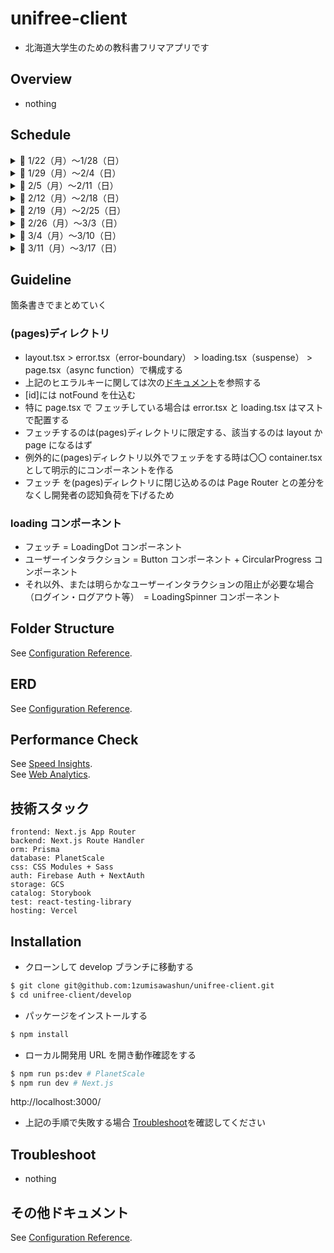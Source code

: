 # unifree-client

- 北海道大学生のための教科書フリマアプリです

## Overview

- nothing

## Schedule

<details>
<summary>🔷 1/22（月）〜1/28（日）</summary>

- ✅ 環境構築・基盤開発（リンター設定・ディレクトリ構成の考案・技術選定 etc）
- ✅ atoms・molecules 単位のコンポーネントの実装
- ✅ 最低限先方に見せられるだけの UI を整える
- ✅ Stripe で購入導線を整える（Stripe + use-shopping-cart）
- ✅ ログイン・ログアウト・ログイン中の状態管理を可能にする（FirebaseAuth・NextAuth）
- ✅ 基本的な sp 対応をする

</details>

<details>
<summary>🔷 1/29（月）〜2/4（日）</summary>

- ✅ 画像アップロードの機能の実装（GCS 連携）
- ✅ Product と User の CRUD 機能の実装
- ✅ UI のアップデート（トースト等）
- ✅ 全体的なコードのリファクタリング
- ✅ Prisma スキーマの骨子を作成

</details>

<details>
<summary>🔷 2/5（月）〜2/11（日）</summary>

- ✅ PlanetScale + Prisma を連携させて RDB を組む
- ✅ Prisma スキーマ作成
- ✅ DM 機能の実装
- ✅ Product, User, Match, Message の CRUD API 繋ぎ込み
- ✅ その他 UI 改修
- ✅ next-auth の改修（ログインユーザーで操作可能なバリデーションの実装）

</details>

<details>
<summary>🔷 2/12（月）〜2/18（日）</summary>

- ✅ Vercel へのデプロイ
- ✅ 商品一覧の検索機能
- ✅ プロダクトカードの大学名の繋ぎ込み
- ✅ カートアイテムのリンク先改修、Card（List, Item）にまとめる
- ✅ Match をマイページに移行させる（全体的なマイページの UI 改修）
- ✅ マッチした後の FixedFooter の disable にする
- ✅ フェッチ系の関数を hooks ディレクトリに移行する
- ✅ パネルコンポーネントをいい感じに使い回す（shape）
- ✅ 異常系の UI 差し込み（Empty, Error）
- ✅ フェッチコンポーネントを Suspense でラップする。（これ今回のサバコン戦略的に loading.tsx で良い気がしてきた）
- ✅ 再度 sp 画面の確認をする
- ✅ error.tsx の UI 改修
- ✅ faker.js の導入
- ✅ prisma-erd-generate の導入

</details>

<details>
<summary>🔷 2/19（月）〜2/25（日）</summary>

- ✅ server-action へのリプレイス（責務わけのために中止・match と message だけ対応済み）
- ✅ icon を hero-icon にする。たしかツリーシェイキングの対応されていたはず。
- ✅ badge ui, tooltip, toast の作成と改修
- ✅ withAuth で未ログインユーザーのハンドリングを実装した
- ✅ DM 機能に http 変換を加える
- ✅ 一覧の順番を新しい順にする、出品日の追加
- ✅ 画像が伸びるバグ？制限が不明、おそらく cart？
- ✅ header のバッジの api を繋ぎこむ + DM のアイコンを変える
- ✅ 出品から 1 週間以内なら NEW のラベルを付与する

</details>

<details>
<summary>🔷 2/26（月）〜3/3（日）</summary>

- ✅ カテゴリーを日本語に変換する
- ✅ カートを非表示にする
- ✅ どれをサムネイルにするのかの判定を実装する →DD で実装した
- ✅ 入力バリデーションのハンドリング実装
- ✅ create・edit でフォームをリセットする
- ✅ ブラウザで警告が出ていたので product-form の isSp を削除して改修する
- ✅ ロゴを正式なものに差し替え
- ✅ planet-scale の branching 機能を対応する
- ✅ メッセージの通知機能（messages に read をつける）ということはヘッダーにベルアイコンを仕込む必要があるのか、header のベルからマイページマッチに遷移させる
  - https://zenn.dev/catnose99/scraps/468bedaab6dbe3ecfcae
- ✅ match テーブルに createdAt を追加する
- ✅ product-card のオーバーレイを改修する
- ✅ 検索のパワーアップ（name と category で検索絞り込みできるようにした）
- ✅ パフォーマンスチューニング（リージョン変更とか）
- ✅ stroy-book の panel と dropdown-menu どうするか問題
- ✅ リポジトリをプライベートにする
- ✅ ogp 対応の骨子に着手
- ✅ develop 環境の作成

</details>

<details>
<summary>🔷 3/4（月）〜3/10（日）</summary>

- ✅ マイページ編集のフォームのバリデーションを改修する
- ✅ RTL の導入
- ✅ cloudflare でドメインを取る
- ✅ OGP 対応とか、メタデータの改修
- ✅ ga4（セットアップまでは完了）
- ✅ 詳細画面に notFound()を加える

</details>

<details>
<summary>🔷 3/11（月）〜3/17（日）</summary>

- ios safariでログインできない問題
  - https://github.com/firebase/firebase-js-sdk/issues/6716
  - https://mackee.hatenablog.com/entry/perl-advent-calendar-2022-day9
  - これ関係なしにクッキー消してログインすると再現できるかもしれない
- match-detail に has セレクターを加える改修
- input-select の placeholder に has not を加える
- match に productId を加えないと破綻しそう
- send-grid で email する
- stripe で購入導線を整える
- VRT の導入
- next.js の production check をやってみる
  - https://nextjs.org/docs/app/building-your-application/deploying/production-checklist
  - https://vercel.com/blog/guide-to-fast-websites-with-next-js-tips-for-maximizing-server-speeds

</details>

## Guideline

箇条書きでまとめていく

### (pages)ディレクトリ

- layout.tsx > error.tsx（error-boundary） > loading.tsx（suspense） > page.tsx（async function）で構成する
- 上記のヒエラルキーに関しては次の[ドキュメント](https://nextjs.org/docs/app/building-your-application/routing#component-hierarchy)を参照する
- [id]には notFound を仕込む
- 特に page.tsx で フェッチしている場合は error.tsx と loading.tsx はマストで配置する
- フェッチするのは(pages)ディレクトリに限定する、該当するのは layout か page になるはず
- 例外的に(pages)ディレクトリ以外でフェッチをする時は〇〇 container.tsx として明示的にコンポーネントを作る
- フェッチ を(pages)ディレクトリに閉じ込めるのは Page Router との差分をなくし開発者の認知負荷を下げるため

### loading コンポーネント

- フェッチ = LoadingDot コンポーネント
- ユーザーインタラクション = Button コンポーネント + CircularProgress コンポーネント
- それ以外、または明らかなユーザーインタラクションの阻止が必要な場合（ログイン・ログアウト等）　= LoadingSpinner コンポーネント

## Folder Structure

See [Configuration Reference](https://github.com/1zumisawashun/folder-structure-template).

## ERD

See [Configuration Reference](https://github.com/1zumisawashun/unifree-client/blob/main/prisma/scheme.md).

## Performance Check

See [Speed Insights](https://vercel.com/1zumisawashun/unifree-client/speed-insights).  
See [Web Analytics](https://vercel.com/1zumisawashun/unifree-client/analytics).

## 技術スタック

```
frontend: Next.js App Router
backend: Next.js Route Handler
orm: Prisma
database: PlanetScale
css: CSS Modules + Sass
auth: Firebase Auth + NextAuth
storage: GCS
catalog: Storybook
test: react-testing-library
hosting: Vercel
```

## Installation

- クローンして develop ブランチに移動する

```bash
$ git clone git@github.com:1zumisawashun/unifree-client.git
$ cd unifree-client/develop
```

- パッケージをインストールする

```bash
$ npm install
```

- ローカル開発用 URL を開き動作確認をする

```bash
$ npm run ps:dev # PlanetScale
$ npm run dev # Next.js
```

http://localhost:3000/

- 上記の手順で失敗する場合 [Troubleshoot](#Troubleshoot)を確認してください

## Troubleshoot

- nothing

## その他ドキュメント

See [Configuration Reference](https://nextjs.org/).
